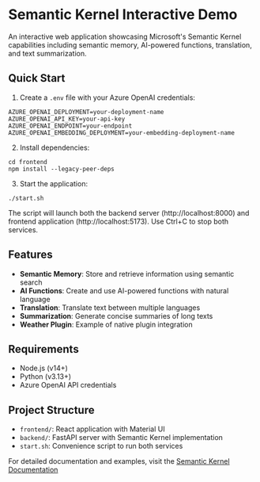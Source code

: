 # Semantic Kernel Interactive Demo

An interactive web application showcasing Microsoft's Semantic Kernel capabilities including semantic memory, AI-powered functions, translation, and text summarization.

## Quick Start

1. Create a `.env` file with your Azure OpenAI credentials:
```
AZURE_OPENAI_DEPLOYMENT=your-deployment-name
AZURE_OPENAI_API_KEY=your-api-key
AZURE_OPENAI_ENDPOINT=your-endpoint
AZURE_OPENAI_EMBEDDING_DEPLOYMENT=your-embedding-deployment-name
```

2. Install dependencies:
```
cd frontend
npm install --legacy-peer-deps
```

3. Start the application:
```
./start.sh
```

The script will launch both the backend server (http://localhost:8000) and frontend application (http://localhost:5173). Use Ctrl+C to stop both services.

## Features

- **Semantic Memory**: Store and retrieve information using semantic search
- **AI Functions**: Create and use AI-powered functions with natural language
- **Translation**: Translate text between multiple languages
- **Summarization**: Generate concise summaries of long texts
- **Weather Plugin**: Example of native plugin integration

## Requirements

- Node.js (v14+)
- Python (v3.13+)
- Azure OpenAI API credentials

## Project Structure

- `frontend/`: React application with Material UI
- `backend/`: FastAPI server with Semantic Kernel implementation
- `start.sh`: Convenience script to run both services

For detailed documentation and examples, visit the [Semantic Kernel Documentation](https://learn.microsoft.com/en-us/semantic-kernel/overview/)

